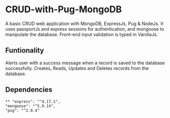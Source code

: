 # CRUD-with-Pug-MongoDB
A basic CRUD web application with MongoDB, ExpressJs, Pug &amp; NodeJs.
It uses passportJs and express sessions for authentication, and mongoose to manipulate the database.
Front-end input validation is typed in VanillaJs.

## Funtionality
Alerts user with a success message when a record is saved to the database successfully.
Creates, Reads, Updates and Deletes records from the database.

## Dependencies
    ** "express": "^4.17.1",
    "mongoose": "^5.9.14",
    "pug": "^2.0.4"
